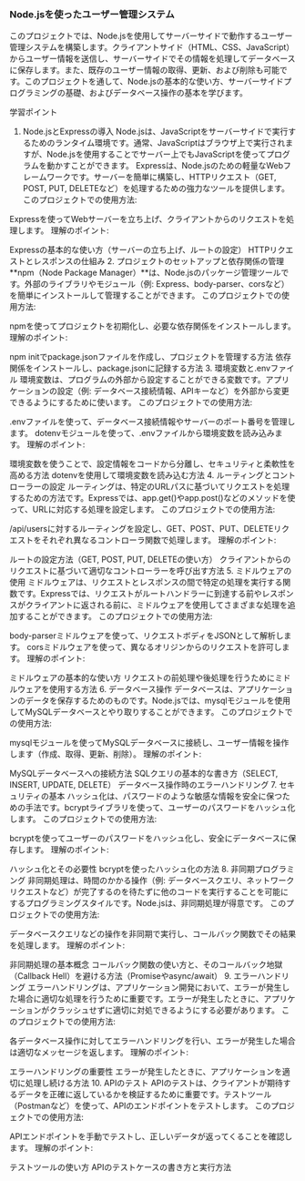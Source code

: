 ### ﻿Node.jsを使ったユーザー管理システム
このプロジェクトでは、Node.jsを使用してサーバーサイドで動作するユーザー管理システムを構築します。クライアントサイド（HTML、CSS、JavaScript）からユーザー情報を送信し、サーバーサイドでその情報を処理してデータベースに保存します。また、既存のユーザー情報の取得、更新、および削除も可能です。このプロジェクトを通して、Node.jsの基本的な使い方、サーバーサイドプログラミングの基礎、およびデータベース操作の基本を学びます。

学習ポイント
1. Node.jsとExpressの導入
Node.jsは、JavaScriptをサーバーサイドで実行するためのランタイム環境です。通常、JavaScriptはブラウザ上で実行されますが、Node.jsを使用することでサーバー上でもJavaScriptを使ってプログラムを動かすことができます。
Expressは、Node.jsのための軽量なWebフレームワークです。サーバーを簡単に構築し、HTTPリクエスト（GET, POST, PUT, DELETEなど）を処理するための強力なツールを提供します。
このプロジェクトでの使用方法:

Expressを使ってWebサーバーを立ち上げ、クライアントからのリクエストを処理します。
理解のポイント:

Expressの基本的な使い方（サーバーの立ち上げ、ルートの設定）
HTTPリクエストとレスポンスの仕組み
2. プロジェクトのセットアップと依存関係の管理
**npm（Node Package Manager）**は、Node.jsのパッケージ管理ツールです。外部のライブラリやモジュール（例: Express、body-parser、corsなど）を簡単にインストールして管理することができます。
このプロジェクトでの使用方法:

npmを使ってプロジェクトを初期化し、必要な依存関係をインストールします。
理解のポイント:

npm initでpackage.jsonファイルを作成し、プロジェクトを管理する方法
依存関係をインストールし、package.jsonに記録する方法
3. 環境変数と.envファイル
環境変数は、プログラムの外部から設定することができる変数です。アプリケーションの設定（例: データベース接続情報、APIキーなど）を外部から変更できるようにするために使います。
このプロジェクトでの使用方法:

.envファイルを使って、データベース接続情報やサーバーのポート番号を管理します。
dotenvモジュールを使って、.envファイルから環境変数を読み込みます。
理解のポイント:

環境変数を使うことで、設定情報をコードから分離し、セキュリティと柔軟性を高める方法
dotenvを使用して環境変数を読み込む方法
4. ルーティングとコントローラーの設定
ルーティングは、特定のURLパスに基づいてリクエストを処理するための方法です。Expressでは、app.get()やapp.post()などのメソッドを使って、URLに対応する処理を設定します。
このプロジェクトでの使用方法:

/api/usersに対するルーティングを設定し、GET、POST、PUT、DELETEリクエストをそれぞれ異なるコントローラ関数で処理します。
理解のポイント:

ルートの設定方法（GET, POST, PUT, DELETEの使い方）
クライアントからのリクエストに基づいて適切なコントローラーを呼び出す方法
5. ミドルウェアの使用
ミドルウェアは、リクエストとレスポンスの間で特定の処理を実行する関数です。Expressでは、リクエストがルートハンドラーに到達する前やレスポンスがクライアントに返される前に、ミドルウェアを使用してさまざまな処理を追加することができます。
このプロジェクトでの使用方法:

body-parserミドルウェアを使って、リクエストボディをJSONとして解析します。
corsミドルウェアを使って、異なるオリジンからのリクエストを許可します。
理解のポイント:

ミドルウェアの基本的な使い方
リクエストの前処理や後処理を行うためにミドルウェアを使用する方法
6. データベース操作
データベースは、アプリケーションのデータを保存するためのものです。Node.jsでは、mysqlモジュールを使用してMySQLデータベースとやり取りすることができます。
このプロジェクトでの使用方法:

mysqlモジュールを使ってMySQLデータベースに接続し、ユーザー情報を操作します（作成、取得、更新、削除）。
理解のポイント:

MySQLデータベースへの接続方法
SQLクエリの基本的な書き方（SELECT, INSERT, UPDATE, DELETE）
データベース操作時のエラーハンドリング
7. セキュリティの基本
ハッシュ化は、パスワードのような敏感な情報を安全に保つための手法です。bcryptライブラリを使って、ユーザーのパスワードをハッシュ化します。
このプロジェクトでの使用方法:

bcryptを使ってユーザーのパスワードをハッシュ化し、安全にデータベースに保存します。
理解のポイント:

ハッシュ化とその必要性
bcryptを使ったハッシュ化の方法
8. 非同期プログラミング
非同期処理は、時間のかかる操作（例: データベースクエリ、ネットワークリクエストなど）が完了するのを待たずに他のコードを実行することを可能にするプログラミングスタイルです。Node.jsは、非同期処理が得意です。
このプロジェクトでの使用方法:

データベースクエリなどの操作を非同期で実行し、コールバック関数でその結果を処理します。
理解のポイント:

非同期処理の基本概念
コールバック関数の使い方と、そのコールバック地獄（Callback Hell）を避ける方法（Promiseやasync/await）
9. エラーハンドリング
エラーハンドリングは、アプリケーション開発において、エラーが発生した場合に適切な処理を行うために重要です。エラーが発生したときに、アプリケーションがクラッシュせずに適切に対処できるようにする必要があります。
このプロジェクトでの使用方法:

各データベース操作に対してエラーハンドリングを行い、エラーが発生した場合は適切なメッセージを返します。
理解のポイント:

エラーハンドリングの重要性
エラーが発生したときに、アプリケーションを適切に処理し続ける方法
10. APIのテスト
APIのテストは、クライアントが期待するデータを正確に返しているかを検証するために重要です。テストツール（Postmanなど）を使って、APIのエンドポイントをテストします。
このプロジェクトでの使用方法:

APIエンドポイントを手動でテストし、正しいデータが返ってくることを確認します。
理解のポイント:

テストツールの使い方
APIのテストケースの書き方と実行方法
